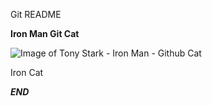 Git README

**Iron Man Git Cat**

![Image of Tony Stark - Iron Man - Github Cat](https://lh3.googleusercontent.com/proxy/-XDaKST5zsFY0hM9iG8WTaJQZDXoMpEMyzCdRQQCBoP6dplzdtbwhaVw79XQojlgpr86x6SgdppAVDsmEpl-HhUQfNWEB6WDccmox2Sc0Js0)

Iron Cat

***END***